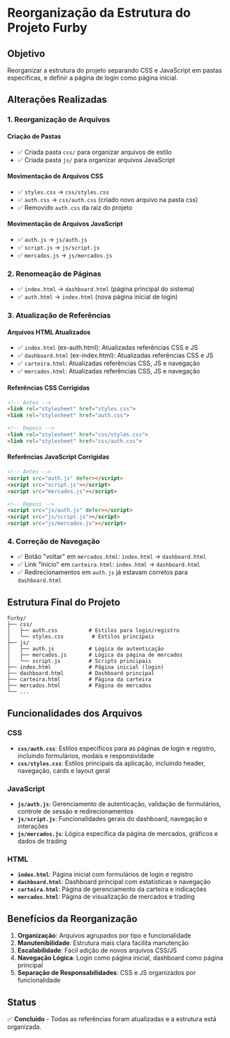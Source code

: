 # Reorganização da Estrutura do Projeto Furby

## Objetivo
Reorganizar a estrutura do projeto separando CSS e JavaScript em pastas específicas, e definir a página de login como página inicial.

## Alterações Realizadas

### 1. Reorganização de Arquivos

#### Criação de Pastas
- ✅ Criada pasta `css/` para organizar arquivos de estilo
- ✅ Criada pasta `js/` para organizar arquivos JavaScript

#### Movimentação de Arquivos CSS
- ✅ `styles.css` → `css/styles.css`
- ✅ `auth.css` → `css/auth.css` (criado novo arquivo na pasta css)
- ✅ Removido `auth.css` da raiz do projeto

#### Movimentação de Arquivos JavaScript
- ✅ `auth.js` → `js/auth.js`
- ✅ `script.js` → `js/script.js`
- ✅ `mercados.js` → `js/mercados.js`

### 2. Renomeação de Páginas
- ✅ `index.html` → `dashboard.html` (página principal do sistema)
- ✅ `auth.html` → `index.html` (nova página inicial de login)

### 3. Atualização de Referências

#### Arquivos HTML Atualizados
- ✅ `index.html` (ex-auth.html): Atualizadas referências CSS e JS
- ✅ `dashboard.html` (ex-index.html): Atualizadas referências CSS e JS
- ✅ `carteira.html`: Atualizadas referências CSS, JS e navegação
- ✅ `mercados.html`: Atualizadas referências CSS, JS e navegação

#### Referências CSS Corrigidas
```html
<!-- Antes -->
<link rel="stylesheet" href="styles.css">
<link rel="stylesheet" href="auth.css">

<!-- Depois -->
<link rel="stylesheet" href="css/styles.css">
<link rel="stylesheet" href="css/auth.css">
```

#### Referências JavaScript Corrigidas
```html
<!-- Antes -->
<script src="auth.js" defer></script>
<script src="script.js"></script>
<script src="mercados.js"></script>

<!-- Depois -->
<script src="js/auth.js" defer></script>
<script src="js/script.js"></script>
<script src="js/mercados.js"></script>
```

### 4. Correção de Navegação
- ✅ Botão "voltar" em `mercados.html`: `index.html` → `dashboard.html`
- ✅ Link "Início" em `carteira.html`: `index.html` → `dashboard.html`
- ✅ Redirecionamentos em `auth.js` já estavam corretos para `dashboard.html`

## Estrutura Final do Projeto

```
Furby/
├── css/
│   ├── auth.css          # Estilos para login/registro
│   └── styles.css         # Estilos principais
├── js/
│   ├── auth.js           # Lógica de autenticação
│   ├── mercados.js       # Lógica da página de mercados
│   └── script.js         # Scripts principais
├── index.html            # Página inicial (login)
├── dashboard.html        # Dashboard principal
├── carteira.html         # Página da carteira
├── mercados.html         # Página de mercados
└── ...
```

## Funcionalidades dos Arquivos

### CSS
- **`css/auth.css`**: Estilos específicos para as páginas de login e registro, incluindo formulários, modais e responsividade
- **`css/styles.css`**: Estilos principais da aplicação, incluindo header, navegação, cards e layout geral

### JavaScript
- **`js/auth.js`**: Gerenciamento de autenticação, validação de formulários, controle de sessão e redirecionamentos
- **`js/script.js`**: Funcionalidades gerais do dashboard, navegação e interações
- **`js/mercados.js`**: Lógica específica da página de mercados, gráficos e dados de trading

### HTML
- **`index.html`**: Página inicial com formulários de login e registro
- **`dashboard.html`**: Dashboard principal com estatísticas e navegação
- **`carteira.html`**: Página de gerenciamento da carteira e indicações
- **`mercados.html`**: Página de visualização de mercados e trading

## Benefícios da Reorganização

1. **Organização**: Arquivos agrupados por tipo e funcionalidade
2. **Manutenibilidade**: Estrutura mais clara facilita manutenção
3. **Escalabilidade**: Fácil adição de novos arquivos CSS/JS
4. **Navegação Lógica**: Login como página inicial, dashboard como página principal
5. **Separação de Responsabilidades**: CSS e JS organizados por funcionalidade

## Status
✅ **Concluído** - Todas as referências foram atualizadas e a estrutura está organizada.